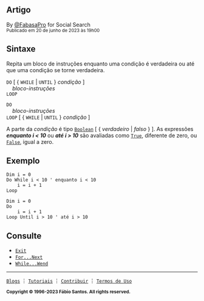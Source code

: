 ## Artigo

By [@FabasaPro](https://github.com/fabasapro) for Social Search<br /><sup>Publicado em 20 de junho de 2023 às 19h00</sup>

## Sintaxe

Repita um bloco de instruções enquanto uma condição é verdadeira ou até que uma condição se torne verdadeira.

`DO` [ { `WHILE` | `UNTIL` } _condição_ ]<br />
&nbsp;&nbsp;&nbsp;&nbsp;_bloco-instruções_<br />
`LOOP`<br />

`DO`<br />
&nbsp;&nbsp;&nbsp;&nbsp;_bloco-instruções_<br />
`LOOP` [ { `WHILE` | `UNTIL` } _condição_ ]<br />

A parte da _condição_ é tipo [`Boolean`]() [ { _verdadeiro_ | _falso_ } ]. As expressões **_enquanto i < 10_** ou **_até i > 10_** são avaliadas como [`True`](), diferente de zero, ou [`False`](), igual a zero.

## Exemplo
```Basic
Dim i = 0
Do While i < 10 ' enquanto i < 10
    i = i + 1
Loop
```

```Basic
Dim i = 0
Do
    i = i + 1
Loop Until i > 10 ' até i > 10
```

## Consulte
- [`Exit`](https://github.com/poitanotalk/source/vb/exit.md)
- [`For...Next`](https://github.com/poitanotalk/source/vb/fornext.md)
- [`While...Wend`](https://github.com/poitanotalk/source/vb/whilewend.md)

---

[`Blogs`](https://github.com/fabasapro/wikis/blogs) &#x22EE; [`Tutoriais`](https://github.com/fabasapro/wikis/tutorials) &#x22EE; [`Contribuir`](https://github.com/fabasapro/wikilinks/pulls) &#x22EE; [`Termos de Uso`](LICENSE)

<sup><b>Copyright © 1996-2023 Fábio Santos. All rights reserved.</b></sup>
